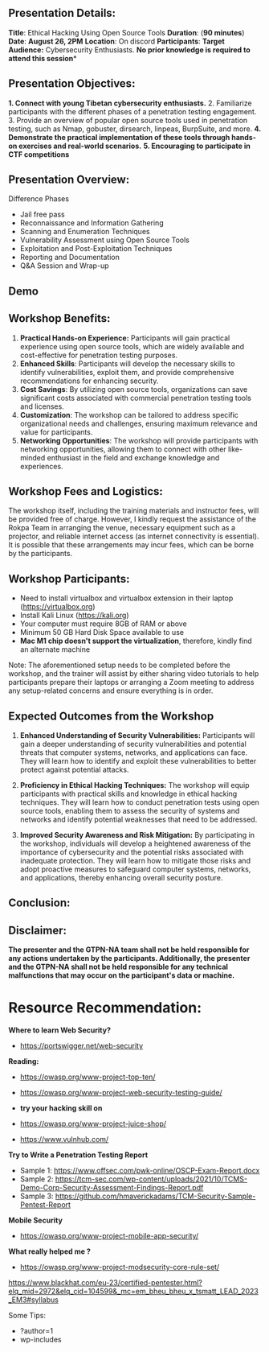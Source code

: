 ## Presentation Details:

**Title**: Ethical Hacking Using Open Source Tools
**Duration**:  (**90 minutes**)
**Date**:  **August 26, 2PM**
**Location**: On discord 
**Participants**: 
**Target Audience:** Cybersecurity Enthusiasts.
**No prior knowledge is required to attend this session***

## Presentation Objectives:

**1.  Connect with young Tibetan cybersecurity enthusiasts.**
2.  Familiarize participants with the different phases of a penetration testing engagement.
3.  Provide an overview of popular open source tools used in penetration testing, such as  Nmap, gobuster, dirsearch, linpeas, BurpSuite, and more.
**4.  Demonstrate the practical implementation of these tools through hands-on exercises and real-world scenarios.**
**5. Encouraging to participate in CTF competitions**

## Presentation Overview:


Difference Phases 
- Jail free pass 
- Reconnaissance and Information Gathering
- Scanning and Enumeration Techniques
- Vulnerability Assessment using Open Source Tools
- Exploitation and Post-Exploitation Techniques
- Reporting and Documentation
- Q&A Session and Wrap-up


## Demo 



## Workshop Benefits:

1.  **Practical Hands-on Experience:** Participants will gain practical experience using open source tools, which are widely available and cost-effective for penetration testing purposes.
2.  **Enhanced Skills**: Participants will develop the necessary skills to identify vulnerabilities, exploit them, and provide comprehensive recommendations for enhancing security.
3.  **Cost Savings**: By utilizing open source tools, organizations can save significant costs associated with commercial penetration testing tools and licenses.
4.  **Customization**: The workshop can be tailored to address specific organizational needs and challenges, ensuring maximum relevance and value for participants.
5.  **Networking Opportunities**: The workshop will provide participants with networking opportunities, allowing them to connect with other like-minded enthusiast in the field and exchange knowledge and experiences.

## Workshop Fees and Logistics:

The workshop itself, including the training materials and instructor fees, will be provided free of charge. However, I kindly request the assistance of the Rokpa Team in arranging the venue, necessary equipment such as a projector, and reliable internet access (as internet connectivity is essential). It is possible that these arrangements may incur fees, which can be borne by the participants.

## Workshop Participants:

- Need to install virtualbox and virtualbox extension in their laptop (https://virtualbox.org)
- Install Kali Linux (https://kali.org)
- Your computer must require 8GB of RAM or above 
- Minimum 50 GB Hard Disk Space available to use 
- **Mac M1 chip doesn't support the virtualization**, therefore, kindly find an alternate machine

Note: The aforementioned setup needs to be completed before the workshop, and the trainer will assist by either sharing video tutorials to help participants prepare their laptops or arranging a Zoom meeting to address any setup-related concerns and ensure everything is in order.


## Expected Outcomes from the Workshop 

1. **Enhanced Understanding of Security Vulnerabilities:** Participants will gain a deeper understanding of security vulnerabilities and potential threats that computer systems, networks, and applications can face. They will learn how to identify and exploit these vulnerabilities to better protect against potential attacks.

2. **Proficiency in Ethical Hacking Techniques:** The workshop will equip participants with practical skills and knowledge in ethical hacking techniques. They will learn how to conduct penetration tests using open source tools, enabling them to assess the security of systems and networks and identify potential weaknesses that need to be addressed.

3. **Improved Security Awareness and Risk Mitigation:** By participating in the workshop, individuals will develop a heightened awareness of the importance of cybersecurity and the potential risks associated with inadequate protection. They will learn how to mitigate those risks and adopt proactive measures to safeguard computer systems, networks, and applications, thereby enhancing overall security posture.


## Conclusion:



## Disclaimer:

**The presenter and the GTPN-NA team shall not be held responsible for any actions undertaken by the participants. Additionally, the presenter and the GTPN-NA shall not be held responsible for any technical malfunctions that may occur on the participant's data or machine.**


# Resource Recommendation:
**Where to learn Web Security?** 
- https://portswigger.net/web-security

**Reading:**
- https://owasp.org/www-project-top-ten/
- https://owasp.org/www-project-web-security-testing-guide/

- **try your hacking skill on** 
- https://owasp.org/www-project-juice-shop/
- https://www.vulnhub.com/

**Try to Write a Penetration Testing Report**
- Sample 1: https://www.offsec.com/pwk-online/OSCP-Exam-Report.docx 
- Sample 2: https://tcm-sec.com/wp-content/uploads/2021/10/TCMS-Demo-Corp-Security-Assessment-Findings-Report.pdf
- Sample 3: https://github.com/hmaverickadams/TCM-Security-Sample-Pentest-Report

**Mobile Security** 
 - https://owasp.org/www-project-mobile-app-security/

**What really helped me ?**
- https://owasp.org/www-project-modsecurity-core-rule-set/


https://www.blackhat.com/eu-23/certified-pentester.html?elq_mid=2972&elq_cid=104599&_mc=em_bheu_bheu_x_tsmatt_LEAD_2023_EM3#syllabus




Some Tips:
- ?author=1 
- wp-includes



